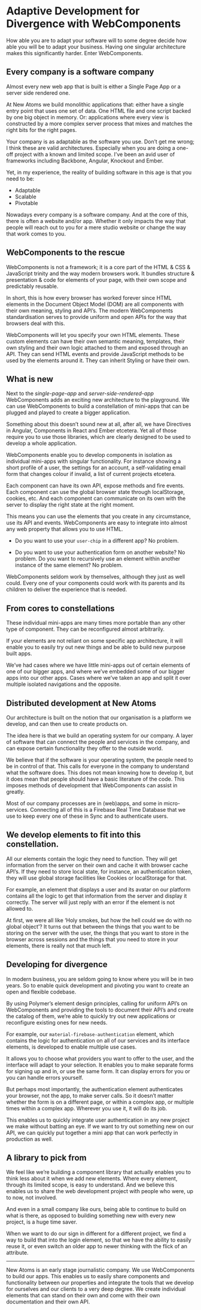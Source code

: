 # Adaptive Development for Divergence with WebComponents

How able you are to adapt your software will to some degree decide how able you will be to adapt your business. Having one singular architecture makes this significantly harder. Enter WebComponents.

## Every company is a software company

Almost every new web app that is built is either a Single Page App or a server side rendered one.

At New Atoms we build monolithic applications that: either have a single entry point that uses one set of data. One HTML file and one script backed by one big object in memory. Or: applications where every view is constructed by a more complex server process that mixes and matches the right bits for the right pages.

Your company is as adaptable as the software you use. Don’t get me wrong; I think these are valid architectures. Especially when you are doing a one-off project with a known and limited scope. I’ve been an avid user of frameworks including Backbone, Angular, Knockout and Ember.

Yet, in my experience, the reality of building software in this age is that you need to be:

* Adaptable
* Scalable
* Pivotable

Nowadays every company is a software company. And at the core of this, there is often a website and/or app. Whether it only impacts the way that people will reach out to you for a mere studio website or change the way that work comes to you.

## WebComponents to the rescue

WebComponents is not a framework; it is a core part of the HTML & CSS & JavaScript trinity and the way modern browsers work. It bundles structure & presentation & code for elements of your page, with their own scope and predictably reusable.

In short, this is how every browser has worked forever since HTML elements in the Document Object Model (DOM) are all components with their own meaning, styling and API’s. The modern WebComponents standardisation serves to provide uniform and open APIs for the way that browsers deal with this.

WebComponents will let you specify your own HTML elements. These custom elements can have their own semantic meaning, templates, their own styling and their own logic attached to them and exposed through an API. They can send HTML events and provide JavaScript methods to be used by the elements around it. They can inherit Styling or have their own.

## What is new

Next to the *single-page-app* and *server-side-rendered-app* WebComponents adds an exciting new architecture to the playground. We can use WebComponents to build a constellation of mini-apps that can be plugged and played to create a bigger application.

Something about this doesn’t sound new at all, after all, we have Directives in Angular, Components in React and Ember etcetera. Yet all of those require you to use those libraries, which are clearly designed to be used to develop a whole application.

WebComponents enable you to develop components in isolation as individual mini-apps with singular functionality. For instance showing a short profile of a user, the settings for an account, a self-validating email form that changes colour if invalid, a list of current projects etcetera.

Each component can have its own API, expose methods and fire events. Each component can use the global browser state through localStorage, cookies, etc. And each component can communicate on its own with the server to display the right state at the right moment.

This means you can use the elements that you create in any circumstance, use its API and events. WebComponents are easy to integrate into almost any web property that allows you to use HTML.

* Do you want to use your `user-chip` in a different app? No problem.

* Do you want to use your authentication form on another website? No problem. Do you want to recursively use an element within another instance of the same element? No problem.

WebComponents seldom work by themselves, although they just as well could. Every one of your components could work with its parents and its children to deliver the experience that is needed.

## From cores to constellations

These individual mini-apps are many times more portable than any other type of component. They can be reconfigured almost arbitrarily.

If your elements are not reliant on some specific app architecture, it will enable you to easily try out new things and be able to build new purpose built apps.

We’ve had cases where we have little mini-apps out of certain elements of one of our bigger apps, and where we’ve embedded some of our bigger apps into our other apps. Cases where we’ve taken an app and split it over multiple isolated navigations and the opposite.

## Distributed development at New Atoms

Our architecture is built on the notion that our organisation is a platform we develop, and can then use to create products on.

The idea here is that we build an operating system for our company. A layer of software that can connect the people and services in the company, and can expose certain functionality they offer to the outside world.

We believe that if the software is your operating system, the people need to be in control of that. This calls for everyone in the company to understand what the software does. This does not mean knowing how to develop it, but it does mean that people should have a basic literature of the code. This imposes methods of development that WebComponents can assist in greatly.

Most of our company processes are in (web)apps, and some in micro-services. Connecting all of this is a Firebase Real Time Database that we use to keep every one of these in Sync and to authenticate users.

## We develop elements to fit into this constellation.

All our elements contain the logic they need to function. They will get information from the server on their own and cache it with browser cache API’s. If they need to store local state, for instance, an authentication token, they will use global storage facilities like Cookies or localStorage for that.

For example, an element that displays a user and its avatar on our platform contains all the logic to get that information from the server and display it correctly. The server will just reply with an error if the element is not allowed to.

At first, we were all like ‘Holy smokes, but how the hell could we do with no global object’? It turns out that between the things that you want to be storing on the server with the user, the things that you want to store in the browser across sessions and the things that you need to store in your elements, there is really not that much left.

## Developing for divergence

In modern business, you are seldom going to know where you will be in two years. So to enable quick development and pivoting you want to create an open and flexible codebase.

By using Polymer’s element design principles, calling for uniform API’s on WebComponents and providing the tools to document their API’s and create the catalog of them, we’re able to quickly try out new applications or reconfigure existing ones for new needs.

For example, our `material-firebase-authentication` element, which contains the logic for authentication on all of our services and its interface elements, is developed to enable multiple use cases.

It allows you to choose what providers you want to offer to the user, and the interface will adapt to your selection. It enables you to make separate forms for signing up and in, or use the same form. It can display errors for you or you can handle errors yourself.

But perhaps most importantly, the authentication element authenticates your browser, not the app, to make server calls. So it doesn’t matter whether the form is on a different page, or within a complex app, or multiple times within a complex app. Wherever you use it, it will do its job.

This enables us to quickly integrate user authentication in any new project we make without batting an eye. If we want to try out something new on our API, we can quickly put together a mini app that can work perfectly in production as well.

## A library to pick from

We feel like we’re building a component library that actually enables you to think less about it when we add new elements. Where every element, through its limited scope, is easy to understand. And we believe this enables us to share the web development project with people who were, up to now, not involved.

And even in a small company like ours, being able to continue to build on what is there, as opposed to building something new with every new project, is a huge time saver.

When we want to do our sign in different for a different project, we find a way to build that into the login element, so that we have the ability to easily reuse it, or even switch an older app to newer thinking with the flick of an attribute.

---

New Atoms is an early stage journalistic company. We use WebComponents to build our apps. This enables us to easily share components and functionality between our properties and integrate the tools that we develop for ourselves and our clients to a very deep degree. We create individual elements that can stand on their own and come with their own documentation and their own API.
